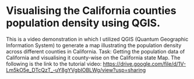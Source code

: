 # Visualising the California counties population density using QGIS.
This is a video demonstration in which I utilized QGIS (Quantum Geographic Information System) to generate a map illustrating the population density across different counties in California. 
Task: Getting the population data of California and visualising it county-wise on the California state Map.
The following is the link to the tutorial video:
https://drive.google.com/file/d/1V-Lm5kO5e_DTcQzT_-uY8gYVgbIOBLWg/view?usp=sharing

